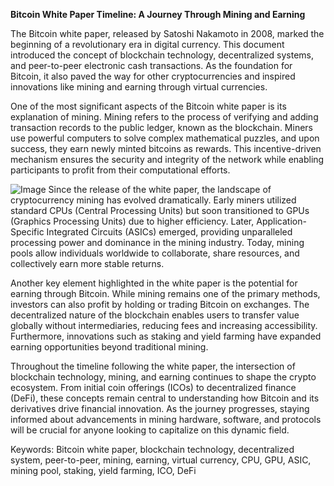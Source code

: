 **Bitcoin White Paper Timeline: A Journey Through Mining and Earning**

The Bitcoin white paper, released by Satoshi Nakamoto in 2008, marked the beginning of a revolutionary era in digital currency. This document introduced the concept of blockchain technology, decentralized systems, and peer-to-peer electronic cash transactions. As the foundation for Bitcoin, it also paved the way for other cryptocurrencies and inspired innovations like mining and earning through virtual currencies.

One of the most significant aspects of the Bitcoin white paper is its explanation of mining. Mining refers to the process of verifying and adding transaction records to the public ledger, known as the blockchain. Miners use powerful computers to solve complex mathematical puzzles, and upon success, they earn newly minted bitcoins as rewards. This incentive-driven mechanism ensures the security and integrity of the network while enabling participants to profit from their computational efforts.


![Image](https://github.com/user-attachments/assets/b8266eee-691e-4ee1-99ef-bfa10d234fd4)
Since the release of the white paper, the landscape of cryptocurrency mining has evolved dramatically. Early miners utilized standard CPUs (Central Processing Units) but soon transitioned to GPUs (Graphics Processing Units) due to higher efficiency. Later, Application-Specific Integrated Circuits (ASICs) emerged, providing unparalleled processing power and dominance in the mining industry. Today, mining pools allow individuals worldwide to collaborate, share resources, and collectively earn more stable returns.

Another key element highlighted in the white paper is the potential for earning through Bitcoin. While mining remains one of the primary methods, investors can also profit by holding or trading Bitcoin on exchanges. The decentralized nature of the blockchain enables users to transfer value globally without intermediaries, reducing fees and increasing accessibility. Furthermore, innovations such as staking and yield farming have expanded earning opportunities beyond traditional mining.

Throughout the timeline following the white paper, the intersection of blockchain technology, mining, and earning continues to shape the crypto ecosystem. From initial coin offerings (ICOs) to decentralized finance (DeFi), these concepts remain central to understanding how Bitcoin and its derivatives drive financial innovation. As the journey progresses, staying informed about advancements in mining hardware, software, and protocols will be crucial for anyone looking to capitalize on this dynamic field. 

Keywords: Bitcoin white paper, blockchain technology, decentralized system, peer-to-peer, mining, earning, virtual currency, CPU, GPU, ASIC, mining pool, staking, yield farming, ICO, DeFi